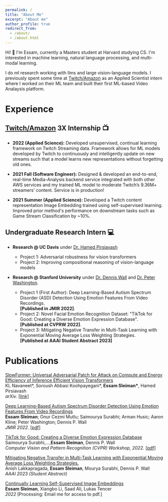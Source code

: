 ```yaml
---
permalink: /
title: "About Me"
excerpt: "About me"
author_profile: true
redirect_from:
  - /about/
  - /about.html
---
```


Hi! 👋 I'm Essam, currently a Masters student at Harvard studying CS. I'm interested in machine learning, natural language processing, and multi-modal learning.

I do ml research working with llms and large vision-language models. I previously spent some time at [Twitch/Amazon](https://www.twitch.tv/) as an Applied Scientist intern where I worked on their ML team and built their first ML-based Video Analaysis platform.

# Experience

## [Twitch/Amazon](https://www.twitch.tv/) 3X Internship 📺

- **2022 (Applied Science):** Developed unsupervised, continual learning framework on Twitch Streaming data. Framework allows for ML models developed by Twitch to continuously and intelligently update on new streams such that a model learns new representations without forgetting old ones.

- **2021 Fall (Software Engineer):** Designed & developed an end-to-end, real-time Media-Analysis backend service integrated with both other AWS services and my trained ML model to moderate Twitch’s 9.36M+ streamers’ content. Service is in production!

- **2021 Summer (Applied Science):** Developed a Twitch content representation Image Embedding trained using self-supervised learning. Improved prior method's performance on downstream tasks such as Game Stream Classification by ~10%.

## Undergraduate Research Intern 💻

- **Research @ UC Davis** under [Dr. Hamed Pirsiavash](https://web.cs.ucdavis.edu/~hpirsiav/)

  - Project 1: Adversarial robustness for vision transformers
  - Project 2: Improving compositional reasoning of vision-language models

- **Research @ Stanford University** under [Dr. Dennis Wall](https://profiles.stanford.edu/dennis-wall) and [Dr. Peter Washington](https://peterwashington.github.io/).
  - Project 1 (First Author): Deep Learning-Based Autism Spectrum Disorder (ASD) Detection Using Emotion Features From Video Recordings.  
    **[Published in JMIR 2022]**.
  - Project 2: Novel Facial Emotion Recognition Dataset: "TikTok for Good: Creating a Diverse Emotion Expression Database".  
    **[Published at CVPRW 2022]**.
  - Project 3: Mitigating Negative Transfer in Multi-Task Learning with Exponential Moving Average Loss Weighting Strategies.  
    **[Published at AAAI Student Abstract 2023]**

<!-- ## [Codelab](https://codelabdavis.com/) (Cofounder/President) 🏫

- UC Davis student organization that builds software for high-growth startups
- Cofounder/President where I grew organization from 7 members to 30+ within a year and which now has grown into 60+ members
- Reached out to hundreds of startups prior to each cohort, negotiated project scope and needs, and finalized agreements with startup clients
- Led weekly meetings with CodeLab leadership to reinforce direction, improve student member experience, and ensure project completion for our clients
- Project Mentor for CodeLab's ReFocus AI, Family Proud, and Ambii client startup teams. Collaborated with company leadership regularly to ensure CodeLab met their needs. Successfully delivered high quality projects that exceeded startup client expectations

## [Komma](https://github.com/essamsleiman/komma-web/) (Cofounder/CTO) 🏢

- A web app which simplifies the way sales representatives schedule meetings
- As Co-Founder/CTO, I led development of full-stack web application using React.js, Node.js, MongoDB, GCP, & AWS
- Communicated with customers regularly for feedback & implemented necessary improvements
- Released application as Beta, but eventually halted the project as we struggled to find product-market fit. Learned a lot along the process -->

# Publications

[SlowFormer: Universal Adversarial Patch for Attack on Compute and Energy Efficiency of Inference Efficient Vision Transformers](https://arxiv.org/pdf/2310.02544.pdf)  
KL Navaneet\*, Soroush Abbasi Koohpayegani\*, **Essam Sleiman\***, Hamed Pirsiavash <br>
_arXiv._ [[link]](https://arxiv.org/abs/2310.02544)

[Deep Learning-Based Autism Spectrum Disorder Detection Using Emotion Features From Video Recordings](./images/jmir-22.pdf)  
**Essam Sleiman**; Onur Cezmi Mutlu; Saimourya Surabhi; Arman Husic; Aaron Kline; Peter Washington; Dennis P. Wall <br>
_JMIR 2022._ [[pdf]](./images/jmir-22.pdf)

<!-- <img src="/images/asd_classification_pipeline.png" alt='' width='200' height='200'> -->

[TikTok for Good: Creating a Diverse Emotion Expression Database](https://openaccess.thecvf.com/content/CVPR2022W/ABAW/html/Surabhi_TikTok_for_Good_Creating_a_Diverse_Emotion_Expression_Database_CVPRW_2022_paper.html)  
Saimourya Surabhi,...,**Essam Sleiman**, Dennis P. Wall <br>
_Computer Vision and Pattern Recognition (CVPR) Workshop, 2022._ [[pdf]](./images/CVPRW.pdf)

<!-- <img src="/images/tiktok_paper_img.png" alt='' width='250' height='200'> -->

[Mitigating Negative Transfer in Multi-Task Learning with Exponential Moving Average Loss Weighting Strategies.](https://arxiv.org/abs/2211.12999)  
Anish Lakkapragada, **Essam Sleiman**, Mourya Surabhi, Dennis P. Wall <br>
_AAAI 2023 (Student Abstract)_

<!-- [[pdf]](./images/AAAI-23.pdf) -->

<!-- <img src="/images/affwild_model.png" alt='' width='300' height='200'> -->

[Continually Learning Self-Supervised Image Embeddings](pub2)  
**Essam Sleiman**, Xiangbo Li, Saad Ali, Lukas Tencer <br>
_2022_ [Processing: Email me for access to pdf.]

<!-- <img src="/images/tiktok_paper_img.png" alt='' width='250' height='200'> -->

<br>
<br>
